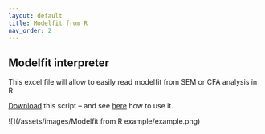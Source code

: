 ```yaml
---
layout: default
title: Modelfit from R
nav_order: 2
---
```




## Modelfit interpreter

This excel file will allow to easily read modelfit from SEM or CFA analysis in R  

[Download](/download/Modelfit.from.R.xlsx) this script – and see [here](/docs/CFA/#copy-modelfit-to-clipboard) how to use it.  
  
![](/assets/images/Modelfit from R example/example.png)
